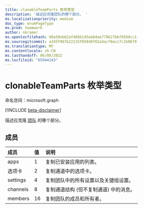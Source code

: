 ```yaml
---
title: clonableTeamParts 枚举类型
description: '描述应克隆团队的哪个部分。 '
ms.localizationpriority: medium
doc_type: enumPageType
ms.prod: teamwork
author: nkramer
ms.openlocfilehash: 99a50eb62af486b1d5eb84ae779627bbf8509cc1
ms.sourcegitcommit: a345f96fb22115f65840702a4acf0acc7c1b0679
ms.translationtype: MT
ms.contentlocale: zh-CN
ms.lasthandoff: 06/08/2022
ms.locfileid: "65944143"
---
```

# <a name="clonableteamparts-enum-type"></a>clonableTeamParts 枚举类型

命名空间：microsoft.graph

[!INCLUDE [beta-disclaimer](../../includes/beta-disclaimer.md)]

描述应克隆 [团队](../resources/team.md) 的哪个部分。

## <a name="members"></a>成员

| 成员 | 值| 说明 |
|:---------------|:--------|:----------|
|apps|1|复制已安装应用的列表。|
|选项卡|2|复制通道中的选项卡。|
|settings|4|复制团队中的所有设置以及关键组设置。|
|channels|8 |复制通道结构 (但不复制通道) 中的消息。|
|members|16|复制团队的成员和所有者。|


